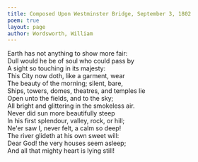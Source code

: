 ```yaml
---
title: Composed Upon Westminster Bridge, September 3, 1802
poem: true
layout: page
author: Wordsworth, William
---
```

Earth has not anything to show more fair:  
Dull would he be of soul who could pass by  
A sight so touching in its majesty:  
This City now doth, like a garment, wear  
The beauty of the morning; silent, bare,  
Ships, towers, domes, theatres, and temples lie  
Open unto the fields, and to the sky;  
All bright and glittering in the smokeless air.  
Never did sun more beautifully steep  
In his first splendour, valley, rock, or hill;  
Ne'er saw I, never felt, a calm so deep!  
The river glideth at his own sweet will:  
Dear God! the very houses seem asleep;  
And all that mighty heart is lying still!


